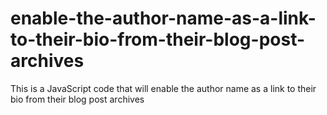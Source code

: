 # enable-the-author-name-as-a-link-to-their-bio-from-their-blog-post-archives
This is a JavaScript code that will enable the author name as a link to their bio from their blog post archives
